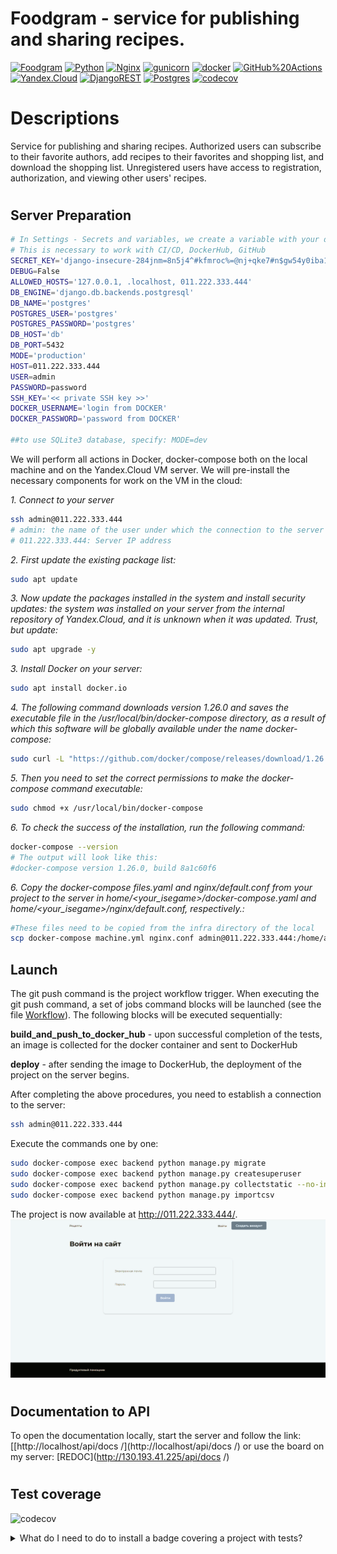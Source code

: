 # Foodgram - service for publishing and sharing recipes.
[![Foodgram](https://github.com/evgvol/foodgram-project-react/actions/workflows/foodgram_workflow.yml/badge.svg)](https://github.com/evgvol//foodgram-project-react/actions/workflows/foodgram_workflow.yml)
[![Python](https://img.shields.io/badge/-Python-464646?style=flat-square&logo=Python)](https://www.python.org/)
[![Nginx](https://img.shields.io/badge/-NGINX-464646?style=flat-square&logo=NGINX)](https://nginx.org/ru/)
[![gunicorn](https://img.shields.io/badge/-gunicorn-464646?style=flat-square&logo=gunicorn)](https://gunicorn.org/)
[![docker](https://img.shields.io/badge/-Docker-464646?style=flat-square&logo=docker)](https://www.docker.com/)
[![GitHub%20Actions](https://img.shields.io/badge/-GitHub%20Actions-464646?style=flat-square&logo=GitHub%20actions)](https://github.com/features/actions)
[![Yandex.Cloud](https://img.shields.io/badge/-Yandex.Cloud-464646?style=flat-square&logo=Yandex.Cloud)](https://cloud.yandex.ru/)
[![DjangoREST](https://img.shields.io/badge/DJANGO-REST-ff1709?style=for-the-badge&logo=django&logoColor=white&color=ff1709&labelColor=gray)](https://www.django-rest-framework.org/)
[![Postgres](https://img.shields.io/badge/postgres-%23316192.svg?style=for-the-badge&logo=postgresql&logoColor=white)](https://www.postgresql.org/)
[![codecov](https://codecov.io/gh/EvgVol/foodgram-project-react/branch/master/graph/badge.svg?token=FKKAKXU90C)](https://codecov.io/gh/EvgVol/foodgram-project-react)

# Descriptions
Service for publishing and sharing recipes.
Authorized users can subscribe to their favorite authors, add recipes to their favorites and shopping list, and download the shopping list. Unregistered users have access to registration, authorization, and viewing other users' recipes.

#

## Server Preparation

```bash
# In Settings - Secrets and variables, we create a variable with your data
# This is necessary to work with CI/CD, DockerHub, GitHub
SECRET_KEY='django-insecure-284jnm=8n5j4^#kfmroc%=@nj+qke7#n$gw54y0iba1-&##f(d'
DEBUG=False
ALLOWED_HOSTS='127.0.0.1, .localhost, 011.222.333.444'
DB_ENGINE='django.db.backends.postgresql'
DB_NAME='postgres'
POSTGRES_USER='postgres'
POSTGRES_PASSWORD='postgres'
DB_HOST='db'
DB_PORT=5432
MODE='production'
HOST=011.222.333.444
USER=admin
PASSWORD=password
SSH_KEY='<< private SSH key >>'
DOCKER_USERNAME='login from DOCKER'
DOCKER_PASSWORD='password from DOCKER'

##to use SQLite3 database, specify: MODE=dev
```

We will perform all actions in Docker, docker-compose both on the local machine and on the Yandex.Cloud VM server.
We will pre-install the necessary components for work on the VM in the cloud:

*1. Connect to your server*

```bash
ssh admin@011.222.333.444
# admin: the name of the user under which the connection to the server will be made
# 011.222.333.444: Server IP address
```

*2. First update the existing package list:*

```bash
sudo apt update
```

*3. Now update the packages installed in the system and install security updates: the system was installed on your server from the internal repository of Yandex.Cloud, and it is unknown when it was updated. Trust, but update:*

```bash
sudo apt upgrade -y
```

*3. Install Docker on your server:*

```bash
sudo apt install docker.io
```

*4. The following command downloads version 1.26.0 and saves the executable file in the /usr/local/bin/docker-compose directory, as a result of which this software will be globally available under the name docker-compose:*

```bash
sudo curl -L "https://github.com/docker/compose/releases/download/1.26.0/docker-compose-$(uname -s)-$(uname -m)" -o /usr/local/bin/docker-compose
```

*5. Then you need to set the correct permissions to make the docker-compose command executable:*
```bash
sudo chmod +x /usr/local/bin/docker-compose
```

*6. To check the success of the installation, run the following command:*

```bash
docker-compose --version
# The output will look like this:
#docker-compose version 1.26.0, build 8a1c60f6
```

*6. Copy the docker-compose files.yaml and nginx/default.conf from your project to the server in home/<your_isegame>/docker-compose.yaml and home/<your_isegame>/nginx/default.conf, respectively.:*

```bash
#These files need to be copied from the infra directory of the local
scp docker-compose machine.yml nginx.conf admin@011.222.333.444:/home/admin/
```
## Launch

The git push command is the project workflow trigger. When executing the git push command, a set of jobs command blocks will be launched (see the file [Workflow](https://github.com/evgvol/websity-by-designer/actions/workflows/main.yml)). The following blocks will be executed sequentially:

**build_and_push_to_docker_hub** - upon successful completion of the tests, an image is collected for the docker container and sent to DockerHub

**deploy** - after sending the image to DockerHub, the deployment of the project on the server begins.

After completing the above procedures, you need to establish a connection to the server:

```bash
ssh admin@011.222.333.444
```

Execute the commands one by one:

```bash
sudo docker-compose exec backend python manage.py migrate
sudo docker-compose exec backend python manage.py createsuperuser
sudo docker-compose exec backend python manage.py collectstatic --no-input
sudo docker-compose exec backend python manage.py importcsv
```

The project is now available at http://011.222.333.444/.
[![example](https://raw.githubusercontent.com/EvgVol/foodgram_drf/master/animation.gif)]()
#

## Documentation to API   
To open the documentation locally, start the server and follow the link:
[[http://localhost/api/docs /](http://localhost/api/docs /) or use the board on my server: [REDOC](http://130.193.41.225/api/docs /)

#  

## Test coverage

![codecov](https://codecov.io/gh/EvgVol/foodgram-project-react/branch/master/graphs/sunburst.svg?token=FKKAKXU90C)


</b></details>
<details>
<summary>What do I need to do to install a badge covering a project with tests? </summary><br><b>

*  #### 1. Register on the service: [codecov.io ](https://codecov.io )


* #### 2. Configure integration, add a step to send data to the service
  #### Adding CODECOV_TOKEN to the secrets of this repository
  #### #### Below is the code that needs to be added to foodgram_workflow.yml (for a more complete example, see [here](https://github.com/codecov/codecov-action#usage )):
```bash
    - name: Upload coverage reports to Codecov
      uses: codecov/codecov-action@v2
      with:
        token: ${{ secrets.CODECOV_TOKEN }}
        files: ./coverage.xml
        flags: pytest
        name: foodgram-pytest-cov
        env_vars: OS,PYTHON
        fail_ci_if_error: true
        verbose: true
```

* #### 3. As soon as you make a pull request, you can get an analysis of the test coverage on the service [codecov.io ](https://codecov.io )


</b></details>



#            
